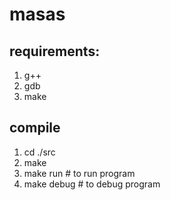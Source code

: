 # masas

## requirements:
1. g++
2. gdb
3. make

## compile
1. cd ./src
2. make
3. make run # to run program
4. make debug # to debug program
